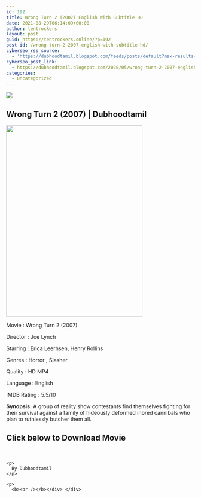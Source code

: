 ```yaml
---
id: 192
title: Wrong Turn 2 (2007) English With Subtitle HD
date: 2021-08-29T06:14:09+00:00
author: tentrockers
layout: post
guid: https://tentrockers.online/?p=192
post id: /wrong-turn-2-2007-english-with-subtitle-hd/
cyberseo_rss_source:
  - 'https://dubhoodtamil.blogspot.com/feeds/posts/default?max-results=150&start-index=301'
cyberseo_post_link:
  - https://dubhoodtamil.blogspot.com/2020/05/wrong-turn-2-2007-english-with-subtitle.html
categories:
  - Uncategorized
---
```

<div class="media_block">
  <img src="https://1.bp.blogspot.com/-CUmWqgUOL6E/Xs1S8fYiLII/AAAAAAAABQ4/OujLrx3tuW4f8XJ5B7aNgREfcYNOxsamgCNcBGAsYHQ/s72-w364-h512-c/images%2B%252863%2529.jpeg" class="media_thumbnail" />
</div>

<div dir="ltr" trbidi="on" readability="13.959927140255">
  <h2>
    <span face>Wrong Turn 2&nbsp;</span><span face>(2007) |&nbsp;</span>Dubhoodtamil<br />
  </h2>
  
  <div class="separator">
    <a href="https://1.bp.blogspot.com/-CUmWqgUOL6E/Xs1S8fYiLII/AAAAAAAABQ4/OujLrx3tuW4f8XJ5B7aNgREfcYNOxsamgCNcBGAsYHQ/s1600/images%2B%252863%2529.jpeg"><img loading="lazy" border="0" data-original-height="655" data-original-width="468" height="512" src="https://1.bp.blogspot.com/-CUmWqgUOL6E/Xs1S8fYiLII/AAAAAAAABQ4/OujLrx3tuW4f8XJ5B7aNgREfcYNOxsamgCNcBGAsYHQ/w364-h512/images%2B%252863%2529.jpeg" width="364" /></a>
  </div>
  
  <p>
    <span face>Movie : Wrong Turn 2&nbsp;</span><span face>(2007)</span>
  </p>
  
  <p>
    <span face>Director : Joe Lynch</span>
  </p>
  
  <p>
    <span face>Starring : Erica Leerhsen, Henry Rollins</span>
  </p>
  
  <p>
    <span face>Genres : Horror , Slasher</span>
  </p>
  
  <p>
    <span face>Quality : HD MP4</span>
  </p>
  
  <p>
    <span face>Language : English</span>
  </p>
  
  <p>
    <span face>IMDB Rating : 5.5/10</span>
  </p>
  
  <p>
    <span face><b>Synopsis:</b> A group of reality show contestants find themselves fighting for their survival against a family of hideously deformed inbred cannibals who plan to ruthlessly butcher them all.</span>
  </p>
  
  <h2>
    <span face><b>Click below to Download Movie</b></span>
  </h2>
  
  <div>
    <span><b><br /></b></span></p> 
    
    <p>
      By Dubhoodtamil
    </p>
    
    <p>
      <b><br /></b></div> </div>
